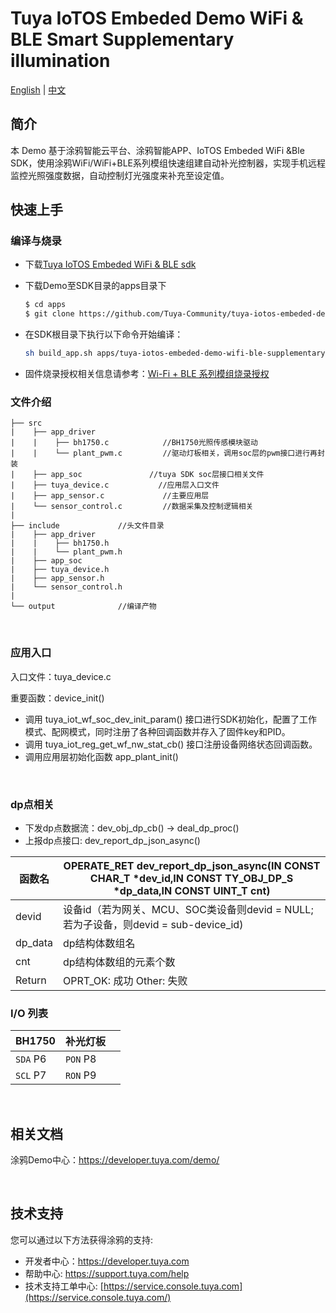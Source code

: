 # Tuya IoTOS Embeded Demo WiFi & BLE Smart Supplementary illumination

[English](./README.md) | [中文](./README_zh.md)

## 简介 

本 Demo 基于涂鸦智能云平台、涂鸦智能APP、IoTOS Embeded WiFi &Ble SDK，使用涂鸦WiFi/WiFi+BLE系列模组快速组建自动补光控制器，实现手机远程监控光照强度数据，自动控制灯光强度来补充至设定值。
## 快速上手

### 编译与烧录
+ 下载[Tuya IoTOS Embeded WiFi & BLE sdk](https://github.com/tuya/tuya-iotos-embeded-sdk-wifi-ble-bk7231t) 

+ 下载Demo至SDK目录的apps目录下 

  ```bash
  $ cd apps
  $ git clone https://github.com/Tuya-Community/tuya-iotos-embeded-demo-wifi-ble-supplementary-illumination
  ```
  
+ 在SDK根目录下执行以下命令开始编译：

  ```bash
  sh build_app.sh apps/tuya-iotos-embeded-demo-wifi-ble-supplementary-illumination tuya-iotos-embeded-demo-wifi-ble-supplementary-illumination 1.0.0 
  ```

+ 固件烧录授权相关信息请参考：[Wi-Fi + BLE 系列模组烧录授权](https://developer.tuya.com/cn/docs/iot/device-development/burn-and-authorization/burn-and-authorize-wifi-ble-modules/burn-and-authorize-wb-series-modules?id=Ka78f4pttsytd) 



### 文件介绍
```
├── src	
|    ├── app_driver
|    |    ├── bh1750.c            //BH1750光照传感模块驱动
|    |    └── plant_pwm.c         //驱动灯板相关，调用soc层的pwm接口进行再封装
|    ├── app_soc               //tuya SDK soc层接口相关文件
|    ├── tuya_device.c           //应用层入口文件
|    ├── app_sensor.c             //主要应用层
|    └── sensor_control.c         //数据采集及控制逻辑相关
|
├── include				//头文件目录
|    ├── app_driver
|    |    ├── bh1750.h
|    |    └── plant_pwm.h
|    ├── app_soc
|    ├── tuya_device.h
|    ├── app_sensor.h
|    └── sensor_control.h
|
└── output              //编译产物
```

<br>

### 应用入口
入口文件：tuya_device.c

重要函数：device_init()

+ 调用 tuya_iot_wf_soc_dev_init_param() 接口进行SDK初始化，配置了工作模式、配网模式，同时注册了各种回调函数并存入了固件key和PID。
+ 调用 tuya_iot_reg_get_wf_nw_stat_cb() 接口注册设备网络状态回调函数。
+ 调用应用层初始化函数 app_plant_init()

<br>

### dp点相关

+ 下发dp点数据流：dev_obj_dp_cb() -> deal_dp_proc()
+ 上报dp点接口: dev_report_dp_json_async()

|函数名 | OPERATE_RET dev_report_dp_json_async(IN CONST CHAR_T *dev_id,IN CONST TY_OBJ_DP_S *dp_data,IN CONST UINT_T cnt)|
|	---|---|
|    devid | 设备id（若为网关、MCU、SOC类设备则devid = NULL;若为子设备，则devid = sub-device_id)|
|    dp_data | dp结构体数组名|
|    cnt |dp结构体数组的元素个数|
|    Return    |  OPRT_OK: 成功  Other: 失败 |

### I/O 列表

|BH1750|补光灯板||
| --- | --- | --- |
|`SDA` P6|`PON` P8||
|`SCL` P7|`RON` P9||

<br>


## 相关文档

涂鸦Demo中心：https://developer.tuya.com/demo/


<br>


## 技术支持

您可以通过以下方法获得涂鸦的支持:

- 开发者中心：https://developer.tuya.com
- 帮助中心: https://support.tuya.com/help
- 技术支持工单中心: [https://service.console.tuya.com](https://service.console.tuya.com/) 


<br>

